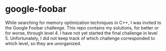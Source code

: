 # google-foobar

While searching for memory optimization techniques in C++, I was invited to the Google Foobar challenge. This repo contains my solutions, for better or for worse, through level 4. I have not yet started the final challenge in level 5. Unfortunately, I did not keep track of which challenge corresponded to which level, so they are unorganized.